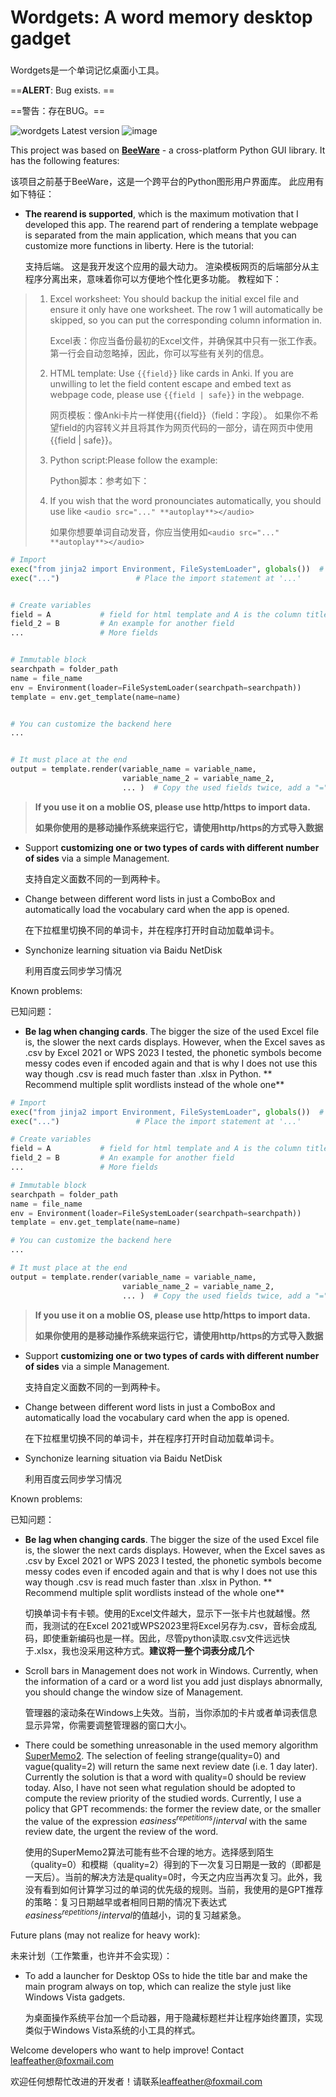 # Wordgets: A word memory desktop gadget



### 


Wordgets是一个单词记忆桌面小工具。


==**ALERT**: Bug exists. ==


==警告：存在BUG。==


![wordgets Latest version](https://github.com/leaffeather/images/blob/main/wordgets-2.png?raw=true)
![image](https://github.com/leaffeather/wordgets/assets/134275609/891ef171-4a9b-41ee-b379-8e5d07166747)




This project was based on [**BeeWare**](https:github.com/beeware) - a cross-platform Python GUI library. It has the following features:


该项目之前基于BeeWare，这是一个跨平台的Python图形用户界面库。 此应用有如下特征：


*   **The rearend is supported**, which is the maximum motivation that I developed this app. The rearend part of rendering a template webpage is separated from the main application, which means that you can customize more functions in liberty. Here is the tutorial:


    支持后端。 这是我开发这个应用的最大动力。 渲染模板网页的后端部分从主程序分离出来，意味着你可以方便地个性化更多功能。 教程如下：


> 1.  Excel worksheet: You should backup the initial excel file and ensure it only have one worksheet. The row 1 will automatically be skipped, so you can put the corresponding column information in.
>
>     Excel表：你应当备份最初的Excel文件，并确保其中只有一张工作表。 第一行会自动忽略掉，因此，你可以写些有关列的信息。
> 2.  HTML template: Use `{{field}}` like cards in Anki. If you are unwilling to let the field content escape and embed text as webpage code, please use `{{field | safe}}` in the webpage.
>
>     网页模板：像Anki卡片一样使用{{field}}（field：字段）。 如果你不希望field的内容转义并且将其作为网页代码的一部分，请在网页中使用{{field | safe}}。
> 3.  Python script\:Please follow the example:
>
>     Python脚本：参考如下：
> 4.  If you wish that the word pronounciates automatically, you should use like `<audio src="..." **autoplay**></audio>`
>
>     如果你想要单词自动发音，你应当使用如`<audio src="..." **autoplay**></audio>`


```python
# Import
exec("from jinja2 import Environment, FileSystemLoader", globals())  # Immutable
exec("...")                 # Place the import statement at '...'


# Create variables
field = A           # field for html template and A is the column title in the Excel
field_2 = B         # An example for another field
...                 # More fields


# Immutable block
searchpath = folder_path
name = file_name
env = Environment(loader=FileSystemLoader(searchpath=searchpath))
template = env.get_template(name=name)


# You can customize the backend here
...


# It must place at the end
output = template.render(variable_name = variable_name,
                         variable_name_2 = variable_name_2,
                         ... )  # Copy the used fields twice, add a "=" sign in the middle
```


> **If you use it on a moblie OS, please use http/https to import data.**
> 
> **如果你使用的是移动操作系统来运行它，请使用http/https的方式导入数据**


*   Support **customizing one or two types of cards with different number of sides** via a simple Management.


    支持自定义面数不同的一到两种卡。
*   Change between different word lists in just a ComboBox and automatically load the vocabulary card when the app is opened.


    在下拉框里切换不同的单词卡，并在程序打开时自动加载单词卡。
*   Synchonize learning situation via Baidu NetDisk


    利用百度云同步学习情况



Known problems:


已知问题：


*   **Be lag when changing cards**. The bigger the size of the used Excel file is, the slower the next cards displays. However, when the Excel saves as .csv by Excel 2021 or WPS 2023 I tested, the phonetic symbols become messy codes even if encoded again and that is why I does not use this way though .csv is read much faster than .xlsx in Python. ** Recommend multiple split wordlists instead of the whole one**

```python
# Import
exec("from jinja2 import Environment, FileSystemLoader", globals())  # Immutable
exec("...")                 # Place the import statement at '...'

# Create variables
field = A           # field for html template and A is the column title in the Excel
field_2 = B         # An example for another field
...                 # More fields

# Immutable block
searchpath = folder_path
name = file_name
env = Environment(loader=FileSystemLoader(searchpath=searchpath))
template = env.get_template(name=name)

# You can customize the backend here
...

# It must place at the end
output = template.render(variable_name = variable_name,
                         variable_name_2 = variable_name_2,
                         ... )  # Copy the used fields twice, add a "=" sign in the middle
```

> **If you use it on a moblie OS, please use http/https to import data.**
> 
> **如果你使用的是移动操作系统来运行它，请使用http/https的方式导入数据**

*   Support **customizing one or two types of cards with different number of sides** via a simple Management.

    支持自定义面数不同的一到两种卡。
*   Change between different word lists in just a ComboBox and automatically load the vocabulary card when the app is opened.

    在下拉框里切换不同的单词卡，并在程序打开时自动加载单词卡。
*   Synchonize learning situation via Baidu NetDisk

    利用百度云同步学习情况
    

Known problems:

已知问题：

*   **Be lag when changing cards**. The bigger the size of the used Excel file is, the slower the next cards displays. However, when the Excel saves as .csv by Excel 2021 or WPS 2023 I tested, the phonetic symbols become messy codes even if encoded again and that is why I does not use this way though .csv is read much faster than .xlsx in Python. ** Recommend multiple split wordlists instead of the whole one**

    切换单词卡有卡顿。使用的Excel文件越大，显示下一张卡片也就越慢。然而，我测试的在Excel 2021或WPS2023里将Excel另存为.csv，音标会成乱码，即使重新编码也是一样。因此，尽管python读取.csv文件远远快于.xlsx，我也没采用这种方式。**建议将一整个词表分成几个**
    
*   Scroll bars in Management does not work in Windows. Currently, when the information of a card or a word list you add just displays abnormally, you should change the window size of Management.

    管理器的滚动条在Windows上失效。当前，当你添加的卡片或者单词表信息显示异常，你需要调整管理器的窗口大小。
*   There could be something unreasonable in the used memory algorithm [SuperMemo2](https://pypi.org/project/supermemo2/). The selection of feeling strange(quality=0) and vague(quality=2) will return the same next review date (i.e. 1 day later). Currently the solution is that a word with quality=0 should be review today. Also, I have not seen what regulation should be adopted to compute the review priority of the studied words. Currently, I use a policy that GPT recommends: the former the review date, or the smaller the value of the expression $` easiness^{repetitions}/{interval} `$ with the same review date, the urgent the review of the word.

    使用的SuperMemo2算法可能有些不合理的地方。选择感到陌生（quality=0）和模糊（quality=2）得到的下一次复习日期是一致的（即都是一天后）。当前的解决方法是quality=0时，今天之内应当再次复习。此外，我没有看到如何计算学习过的单词的优先级的规则。当前，我使用的是GPT推荐的策略：复习日期越早或者相同日期的情况下表达式$` easiness^{repetitions}/{interval} `$的值越小，词的复习越紧急。


Future plans (may not realize for heavy work):

未来计划（工作繁重，也许并不会实现）：

*   To add a launcher for Desktop OSs to hide the title bar and make the main program always on top, which can realize the style just like Windows Vista gadgets.

    为桌面操作系统平台加一个启动器，用于隐藏标题栏并让程序始终置顶，实现类似于Windows Vista系统的小工具的样式。

Welcome developers who want to help improve! Contact [leaffeather@foxmail.com](mailto://leaffeather@foxmail.com)

欢迎任何想帮忙改进的开发者！请联系[leaffeather@foxmail.com](mailto://leaffeather@foxmail.com)
